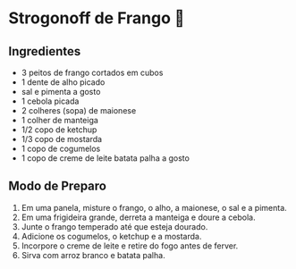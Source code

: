# Strogonoff de Frango :chicken:

## **Ingredientes**

- 3 peitos de frango cortados em cubos
- 1 dente de alho picado
- sal e pimenta a gosto
- 1 cebola picada
- 2 colheres (sopa) de maionese
- 1 colher de manteiga
- 1/2 copo de ketchup
- 1/3 copo de mostarda
- 1 copo de cogumelos
- 1 copo de creme de leite
  batata palha a gosto



## **Modo de Preparo**

1) Em uma panela, misture o frango, o alho, a maionese, o sal e a pimenta.
2) Em uma frigideira grande, derreta a manteiga e doure a cebola.
3) Junte o frango temperado até que esteja dourado.
4) Adicione os cogumelos, o ketchup e a mostarda.
5) Incorpore o creme de leite e retire do fogo antes de ferver.
6) Sirva com arroz branco e batata palha.